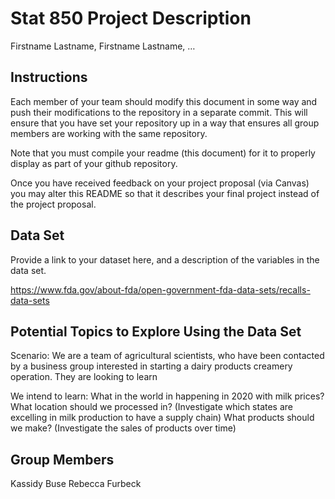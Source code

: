 Stat 850 Project Description
================
Firstname Lastname, Firstname Lastname, …

## Instructions

Each member of your team should modify this document in some way and
push their modifications to the repository in a separate commit. This
will ensure that you have set your repository up in a way that ensures
all group members are working with the same repository.

Note that you must compile your readme (this document) for it to
properly display as part of your github repository.

Once you have received feedback on your project proposal (via Canvas)
you may alter this README so that it describes your final project
instead of the project proposal.

## Data Set

Provide a link to your dataset here, and a description of the variables
in the data set.



https://www.fda.gov/about-fda/open-government-fda-data-sets/recalls-data-sets
## Potential Topics to Explore Using the Data Set

Scenario: We are a team of agricultural scientists, who have been contacted by a business group interested in starting a dairy products creamery operation. They are looking to learn 

We intend to learn:
What in the world in happening in 2020 with milk prices? 
What location should we processed in? (Investigate which states are excelling in milk production to have a supply chain)
What products should we make? (Investigate the sales of products over time)


## Group Members

Kassidy Buse
Rebecca Furbeck